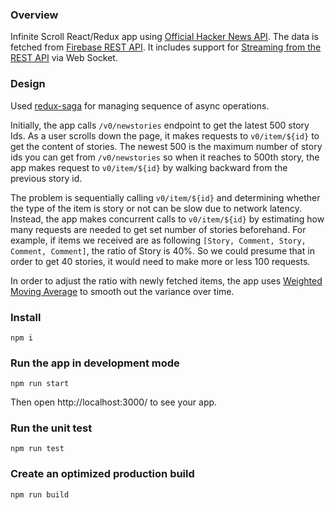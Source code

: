 ### Overview
Infinite Scroll React/Redux app using [Official Hacker News API](https://github.com/HackerNews/API). The data is fetched from [Firebase REST API](https://firebase.google.com/docs/database/rest/start). It includes support for [Streaming from the REST API](https://firebase.google.com/docs/database/rest/retrieve-data#section-rest-streaming) via Web Socket. 

### Design
Used [redux-saga](https://github.com/redux-saga/redux-saga) for managing sequence of async operations. 

Initially, the app calls `/v0/newstories` endpoint to get the latest 500 story Ids. As a user scrolls down the page, it makes requests to `v0/item/${id}` to get the content of stories. The newest 500 is the maximum number of story ids you can get from `/v0/newstories` so when it reaches to 500th story, the app makes request to `v0/item/${id}` by walking backward from the previous story id. 

The problem is sequentially calling `v0/item/${id}` and determining whether the type of the item is story or not can be slow due to network latency. Instead, the app makes concurrent calls to `v0/item/${id}` by estimating how many requests are needed to get set number of stories beforehand. For example, if items we received are as following `[Story, Comment, Story, Comment, Comment]`, the ratio of Story is 40%. So we could presume that in order to get 40 stories, it would need to make more or less 100 requests. 

In order to adjust the ratio with newly fetched items, the app uses [Weighted Moving Average](https://en.wikipedia.org/wiki/Moving_average) to smooth out the variance over time.

### Install
```
npm i
```
### Run the app in development mode
```
npm run start
```
Then open http://localhost:3000/ to see your app.
### Run the unit test
```
npm run test
```
### Create an optimized production build
```
npm run build
```
